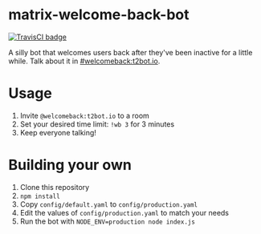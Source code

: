 # matrix-welcome-back-bot

[![TravisCI badge](https://travis-ci.org/turt2live/matrix-welcome-back-bot.svg?branch=master)](https://travis-ci.org/turt2live/matrix-welcome-back-bot)

A silly bot that welcomes users back after they've been inactive for a little while. Talk about it in [#welcomeback:t2bot.io](https://matrix.to/#/#welcomeback:t2bot.io).

# Usage

1. Invite `@welcomeback:t2bot.io` to a room
2. Set your desired time limit: `!wb 3` for 3 minutes
3. Keep everyone talking!

# Building your own

1. Clone this repository
2. `npm install`
3. Copy `config/default.yaml` to `config/production.yaml`
4. Edit the values of `config/production.yaml` to match your needs
5. Run the bot with `NODE_ENV=production node index.js`
